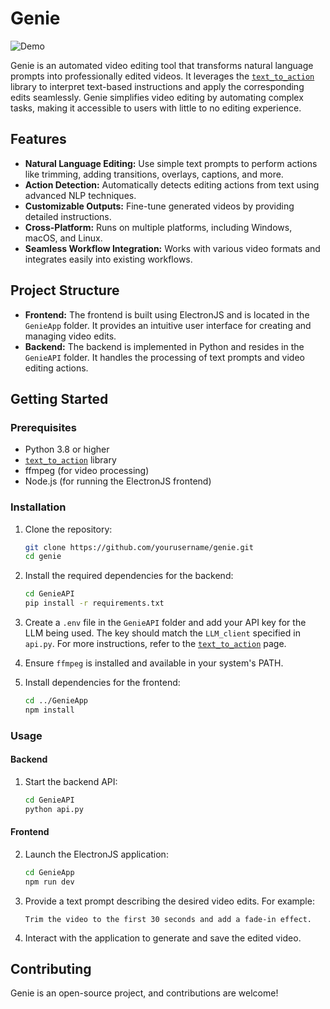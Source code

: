 # Genie

![Demo](demo.gif)

Genie is an automated video editing tool that transforms natural language prompts into professionally edited videos. It leverages the [`text_to_action`](https://github.com/sri0606/text_to_action) library to interpret text-based instructions and apply the corresponding edits seamlessly. Genie simplifies video editing by automating complex tasks, making it accessible to users with little to no editing experience.

## Features

- **Natural Language Editing:** Use simple text prompts to perform actions like trimming, adding transitions, overlays, captions, and more.
- **Action Detection:** Automatically detects editing actions from text using advanced NLP techniques.
- **Customizable Outputs:** Fine-tune generated videos by providing detailed instructions.
- **Cross-Platform:** Runs on multiple platforms, including Windows, macOS, and Linux.
- **Seamless Workflow Integration:** Works with various video formats and integrates easily into existing workflows.

## Project Structure

- **Frontend:** The frontend is built using ElectronJS and is located in the `GenieApp` folder. It provides an intuitive user interface for creating and managing video edits.
- **Backend:** The backend is implemented in Python and resides in the `GenieAPI` folder. It handles the processing of text prompts and video editing actions.

## Getting Started

### Prerequisites

- Python 3.8 or higher
- [`text_to_action`](https://github.com/sri0606/text_to_action) library
- ffmpeg (for video processing)
- Node.js (for running the ElectronJS frontend)

### Installation

1. Clone the repository:
   ```bash
   git clone https://github.com/yourusername/genie.git
   cd genie
   ```

2. Install the required dependencies for the backend:
   ```bash
   cd GenieAPI
   pip install -r requirements.txt
   ```

3. Create a `.env` file in the `GenieAPI` folder and add your API key for the LLM being used. The key should match the `LLM_client` specified in `api.py`. For more instructions, refer to the [`text_to_action`](https://github.com/sri0606/text_to_action) page.

4. Ensure `ffmpeg` is installed and available in your system's PATH.

5. Install dependencies for the frontend:
   ```bash
   cd ../GenieApp
   npm install
   ```

### Usage

#### Backend

1. Start the backend API:
   ```bash
   cd GenieAPI
   python api.py
   ```

#### Frontend

2. Launch the ElectronJS application:
   ```bash
   cd GenieApp
   npm run dev
   ```

3. Provide a text prompt describing the desired video edits. For example:
   ```text
   Trim the video to the first 30 seconds and add a fade-in effect.
   ```

4. Interact with the application to generate and save the edited video.

## Contributing

Genie is an open-source project, and contributions are welcome!



